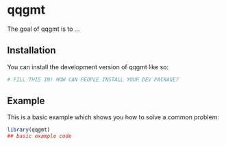 
# qqgmt

<!-- badges: start -->
<!-- badges: end -->

The goal of qqgmt is to ...

## Installation

You can install the development version of qqgmt like so:

``` r
# FILL THIS IN! HOW CAN PEOPLE INSTALL YOUR DEV PACKAGE?
```

## Example

This is a basic example which shows you how to solve a common problem:

``` r
library(qqgmt)
## basic example code
```

